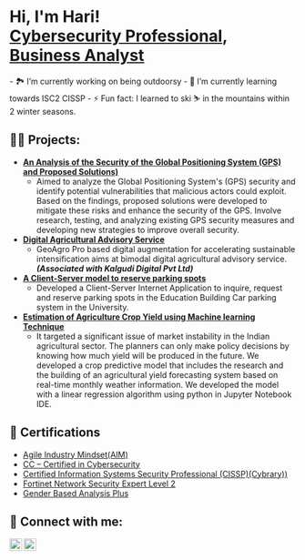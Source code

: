 <h1>Hi, I'm Hari! <br/><a href="https://github.com/harisourabhkhs412">Cybersecurity Professional</a>, <a href="href="(https://www.linkedin.com/in/sourabh412/)">Business Analyst </a></h1>
- 🏞️ I’m currently working on being outdoorsy
- 🌱 I’m currently learning towards ISC2 CISSP
- ⚡ Fun fact: I learned to ski ⛷️ in the mountains within 2 winter seasons.

<h2>👨‍💻 Projects:</h2>

- <b>[An Analysis of the Security of the Global Positioning System (GPS) and Proposed Solutions)](https://era.library.ualberta.ca/items/0612e319-4ca8-496e-9e4d-3ea5c6c5ae33)</b>
  - Aimed to analyze the Global Positioning System's (GPS) security and identify potential vulnerabilities that malicious actors could exploit. Based on the findings, proposed solutions were developed to mitigate these risks and enhance the security of the GPS. Involve research, testing, and analyzing existing GPS security measures and developing new strategies to improve overall security.
- <b>[Digital Agricultural Advisory Service](https://geoagropro.icarda.org/)</b>
  - GeoAgro Pro based digital augmentation for accelerating sustainable intensification aims at bimodal
digital agricultural advisory service. <b><i>(Associated with Kalgudi Digital Pvt Ltd)</b></i>
- <b>[A Client-Server model to reserve parking spots](https://github.com/harisourabhkhs412/client-Service)</b>
  - Developed a Client-Server Internet Application to inquire, request and reserve parking spots in the Education Building Car parking system in the University.
- <b>[Estimation of Agriculture Crop Yield using Machine learning Technique](https://drive.google.com/file/d/1E19dlRo8rRUgREtH77lqBISUF7ViP-ZW/view?usp=sharing)</b>
  - It targeted a significant issue of market instability in the Indian agricultural sector. The planners can only make policy decisions by knowing how much yield will be produced in the future. We developed a crop predictive model that includes the research and the building of an agricultural yield forecasting system based on real-time monthly weather information. We developed the model with a linear regression algorithm using python in Jupyter Notebook IDE.


<h2>📜 Certifications</h2>

- [Agile Industry Mindset(AIM)](https://drive.google.com/file/d/1CdX79RZiBd0Jgmb6_LPAJbVSPbIBIXx6/view?usp=drivesdk)
- [CC – Certified in Cybersecurity]()
- [Certified Information Systems Security Professional (CISSP)(Cybrary))](https://app.cybrary.it/courses/api/certificate/CC-47b2d0c7-1bcb-438f-ac2f-0e82aa0b8e4c/view)
- [Fortinet Network Security Expert Level 2](https://drive.google.com/file/d/1-b_QxIoTGa57y9Uz-0sQkCPazA50wRYw/view?usp=sharing)
- [Gender Based Analysis Plus](https://drive.google.com/file/d/1wIm9cgLGCfUvChutF0b7Y_S_f-iapO7n/view?usp=sharing)

<h2> 🤳 Connect with me:</h2>


[<img align="left" alt="JoshMadakor | LinkedIn" width="22px" src="https://cdn.jsdelivr.net/npm/simple-icons@v3/icons/linkedin.svg" />][linkedin]
[<img align="left" alt="JoshMadakor | Instagram" width="22px" src="https://cdn.jsdelivr.net/npm/simple-icons@v3/icons/instagram.svg" />][instagram]


[instagram]: https://www.instagram.com/sourabh__412/
[linkedin]: https://www.linkedin.com/in/sourabh412/

<!--
**joshmadakor1/joshmadakor1** is a ✨ _special_ ✨ repository because its `README.md` (this file) appears on your GitHub profile.

Here are some ideas to get you started:

- 🔭 I’m currently working on ...
- 🌱 I’m currently learning ...
- 👯 I’m looking to collaborate on ...
- 🤔 I’m looking for help with ...
- 💬 Ask me about ...
- 📫 How to reach me: ...
- 😄 Pronouns: ...
- ⚡ Fun fact: ...
-->
